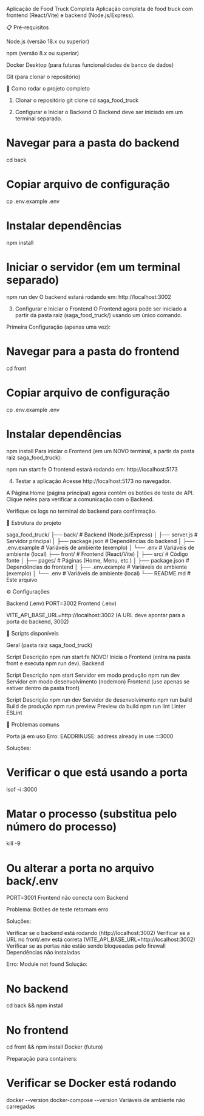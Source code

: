 Aplicação de Food Truck Completa
Aplicação completa de food truck com frontend (React/Vite) e backend (Node.js/Express).

📋 Pré-requisitos

Node.js (versão 18.x ou superior)

npm (versão 8.x ou superior)

Docker Desktop (para futuras funcionalidades de banco de dados)

Git (para clonar o repositório)

🚀 Como rodar o projeto completo

1. Clonar o repositório
git clone <url-do-repositorio>
cd saga_food_truck

2. Configurar e Iniciar o Backend
O Backend deve ser iniciado em um terminal separado.

# Navegar para a pasta do backend
cd back

# Copiar arquivo de configuração
cp .env.example .env

# Instalar dependências
npm install

# Iniciar o servidor (em um terminal separado)
npm run dev
O backend estará rodando em: http://localhost:3002

3. Configurar e Iniciar o Frontend
O Frontend agora pode ser iniciado a partir da pasta raiz (saga_food_truck/) usando um único comando.

Primeira Configuração (apenas uma vez):

# Navegar para a pasta do frontend
cd front

# Copiar arquivo de configuração
cp .env.example .env

# Instalar dependências
npm install
Para iniciar o Frontend (em um NOVO terminal, a partir da pasta raiz saga_food_truck):

npm run start:fe
O frontend estará rodando em: http://localhost:5173

4. Testar a aplicação
Acesse http://localhost:5173 no navegador.

A Página Home (página principal) agora contém os botões de teste de API. Clique neles para verificar a comunicação com o Backend.

Verifique os logs no terminal do backend para confirmação.

📁 Estrutura do projeto

saga_food_truck/
├── back/                 # Backend (Node.js/Express)
│   ├── server.js        # Servidor principal
│   ├── package.json     # Dependências do backend
│   ├── .env.example     # Variáveis de ambiente (exemplo)
│   └── .env             # Variáveis de ambiente (local)
├── front/               # Frontend (React/Vite)
│   ├── src/            # Código fonte
│   ├── pages/          # Páginas (Home, Menu, etc.)
│   ├── package.json    # Dependências do frontend
│   ├── .env.example    # Variáveis de ambiente (exemplo)
│   └── .env            # Variáveis de ambiente (local)
└── README.md           # Este arquivo

⚙️ Configurações

Backend (.env)
PORT=3002
Frontend (.env)

VITE_API_BASE_URL=http://localhost:3002
(A URL deve apontar para a porta do backend, 3002)

📜 Scripts disponíveis

Geral (pasta raiz saga_food_truck)

Script	Descrição
npm run start:fe	NOVO! Inicia o Frontend (entra na pasta front e executa npm run dev).
Backend

Script	Descrição
npm start	Servidor em modo produção
npm run dev	Servidor em modo desenvolvimento (nodemon)
Frontend (use apenas se estiver dentro da pasta front)

Script	Descrição
npm run dev	Servidor de desenvolvimento
npm run build	Build de produção
npm run preview	Preview da build
npm run lint	Linter ESLint

🔧 Problemas comuns

Porta já em uso
Erro: EADDRINUSE: address already in use :::3000

Soluções:

# Verificar o que está usando a porta
lsof -i :3000
# Matar o processo (substitua <PID> pelo número do processo)
kill -9 <PID>
# Ou alterar a porta no arquivo back/.env
PORT=3001
Frontend não conecta com Backend

Problema: Botões de teste retornam erro

Soluções:

Verificar se o backend está rodando (http://localhost:3002)
Verificar se a URL no front/.env está correta (VITE_API_BASE_URL=http://localhost:3002)
Verificar se as portas não estão sendo bloqueadas pelo firewall
Dependências não instaladas

Erro: Module not found
Solução:

# No backend
cd back && npm install

# No frontend
cd front && npm install
Docker (futuro)

Preparação para containers:

# Verificar se Docker está rodando
docker --version
docker-compose --version
Variáveis de ambiente não carregadas